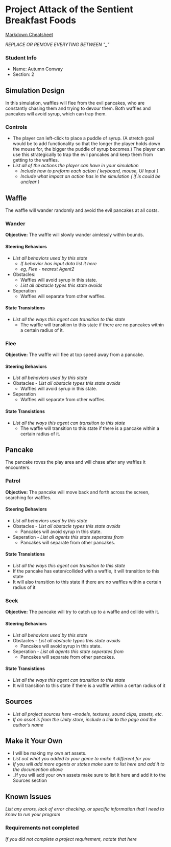 # Project Attack of the Sentient Breakfast Foods

[Markdown Cheatsheet](https://github.com/adam-p/markdown-here/wiki/Markdown-Here-Cheatsheet)

_REPLACE OR REMOVE EVERYTING BETWEEN "\_"_

### Student Info

-   Name: Autumn Conway
-   Section: 2

## Simulation Design

In this simulation, waffles will flee from the evil pancakes, who are constantly chasing them and trying to devour them. Both waffles and pancakes will avoid syrup, which can trap them.

### Controls

- The player can left-click to place a puddle of syrup. (A stretch goal would be to add functionality so that the longer the player holds down the mouse for, the bigger the puddle of syrup becomes.) The player can use this strategically to trap the evil pancakes and keep them from getting to the waffles.
-   _List all of the actions the player can have in your simulation_
    -   _Include how to preform each action ( keyboard, mouse, UI Input )_
    -   _Include what impact an action has in the simulation ( if is could be unclear )_

## Waffle

The waffle will wander randomly and avoid the evil pancakes at all costs.

### Wander

**Objective:** The waffle will slowly wander aimlessly within bounds.

#### Steering Behaviors

- _List all behaviors used by this state_
   - _If behavior has input data list it here_
   - _eg, Flee - nearest Agent2_
- Obstacles:
    - Waffles will avoid syrup in this state.
    - _List all obstacle types this state avoids_
- Seperation
    - Waffles will separate from other waffles.
   
#### State Transistions

- _List all the ways this agent can transition to this state_
   - The waffle will transition to this state if there are no pancakes within a certain radius of it.
   
### Flee

**Objective:** The waffle will flee at top speed away from a pancake.

#### Steering Behaviors

- _List all behaviors used by this state_
- Obstacles - _List all obstacle types this state avoids_
    - Waffles will avoid syrup in this state.
- Seperation
    - Waffles will separate from other waffles.
   
#### State Transistions

- _List all the ways this agent can transition to this state_
  - The waffle will transition to this state if there is a pancake within a certain radius of it.

## Pancake

The pancake roves the play area and will chase after any waffles it encounters.

### Patrol

**Objective:** The pancake will move back and forth across the screen, searching for waffles.

#### Steering Behaviors

- _List all behaviors used by this state_
- Obstacles - _List all obstacle types this state avoids_
    - Pancakes will avoid syrup in this state.
- Seperation - _List all agents this state seperates from_
    - Pancakes will separate from other pancakes.
   
#### State Transistions

- _List all the ways this agent can transition to this state_
- If the pancake has eaten/collided with a waffle, it will transition to this state
- It will also transition to this state if there are no waffles within a certain radius of it
   
### Seek

**Objective:** The pancake will try to catch up to a waffle and collide with it.

#### Steering Behaviors

- _List all behaviors used by this state_
- Obstacles - _List all obstacle types this state avoids_
    - Pancakes will avoid syrup in this state.
- Seperation - _List all agents this state seperates from_
    - Pancakes will separate from other pancakes.   

#### State Transistions

- _List all the ways this agent can transition to this state_
- It will transition to this state if there is a waffle within a certan radius of it

## Sources

-   _List all project sources here –models, textures, sound clips, assets, etc._
-   _If an asset is from the Unity store, include a link to the page and the author’s name_

## Make it Your Own

- I will be making my own art assets.
- _List out what you added to your game to make it different for you_
- _If you will add more agents or states make sure to list here and add it to the documention above_
- _If you will add your own assets make sure to list it here and add it to the Sources section

## Known Issues

_List any errors, lack of error checking, or specific information that I need to know to run your program_

### Requirements not completed

_If you did not complete a project requirement, notate that here_

